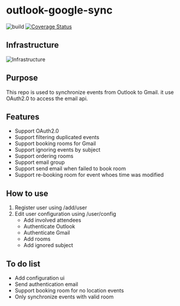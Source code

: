 # outlook-google-sync
![build](https://travis-ci.org/sjmyuan/outlook-google-sync.svg)
[![Coverage Status](https://coveralls.io/repos/github/sjmyuan/outlook-google-sync/badge.svg?branch=master)](https://coveralls.io/github/sjmyuan/outlook-google-sync?branch=master)

## Infrastructure
![Infrastructure](./images/outlook-google-sync.png?raw=true)

## Purpose
This repo is used to synchronize events from Outlook to Gmail. it use OAuth2.0 to access the email api.

## Features
+ Support OAuth2.0
+ Support filtering duplicated events
+ Support booking rooms for Gmail
+ Support ignoring events by subject
+ Support ordering rooms 
+ Support email group
+ Support send email when failed to book room
+ Support re-booking room for event whoes time was modified

## How to use
1. Register user using /add/user
2. Edit user configuration using /user/config
    * Add involved attendees
    * Authenticate Outlook
    * Authenticate Gmail
    * Add rooms
    * Add ignored subject

## To do list
+ Add configuration ui
+ Send authentication email
+ Support booking room for no location events
+ Only synchronize events with valid room
